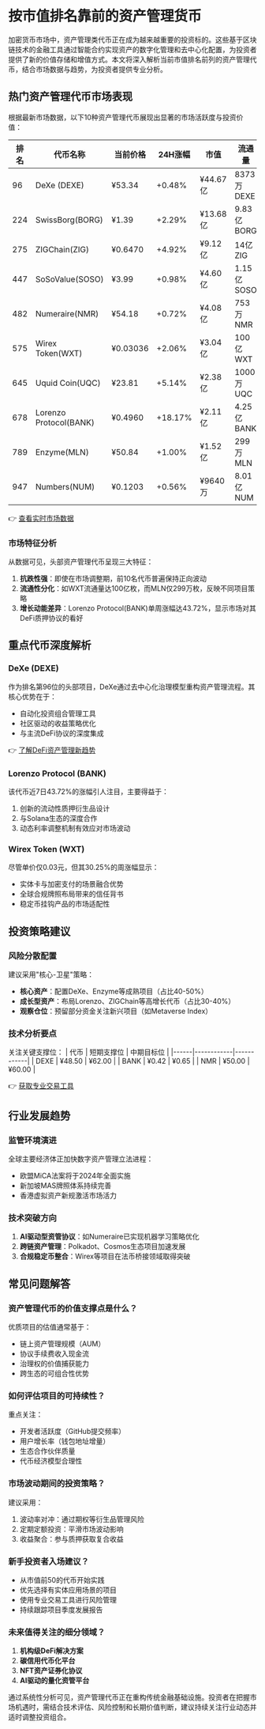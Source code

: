 # 按市值排名靠前的资产管理货币

加密货币市场中，资产管理类代币正在成为越来越重要的投资标的。这些基于区块链技术的金融工具通过智能合约实现资产的数字化管理和去中心化配置，为投资者提供了新的价值存储和增值方式。本文将深入解析当前市值排名前列的资产管理代币，结合市场数据与趋势，为投资者提供专业分析。

## 热门资产管理代币市场表现

根据最新市场数据，以下10种资产管理代币展现出显著的市场活跃度与投资价值：

| 排名 | 代币名称       | 当前价格   | 24H涨幅  | 市值       | 流通量       | 近7天涨幅 |
|------|----------------|------------|----------|------------|--------------|-----------|
| 96   | DeXe (DEXE)    | ¥53.34     | +0.48%   | ¥44.67亿   | 8373万 DEXE  | +15.65%   |
| 224  | SwissBorg(BORG)| ¥1.39      | +2.29%   | ¥13.68亿   | 9.83亿 BORG  | +0.45%    |
| 275  | ZIGChain(ZIG)  | ¥0.6470    | +4.92%   | ¥9.12亿    | 14亿 ZIG     | +3.10%    |
| 447  | SoSoValue(SOSO)| ¥3.99      | +0.98%   | ¥4.60亿    | 1.15亿 SOSO  | +8.30%    |
| 482  | Numeraire(NMR) | ¥54.18     | +0.72%   | ¥4.08亿    | 753万 NMR    | +5.89%    |
| 575  | Wirex Token(WXT)| ¥0.03036   | +2.06%   | ¥3.04亿    | 100亿 WXT    | +30.25%   |
| 645  | Uquid Coin(UQC)| ¥23.81     | +5.14%   | ¥2.38亿    | 1000万 UQC   | +17.41%   |
| 678  | Lorenzo Protocol(BANK) | ¥0.4960 | +18.17% | ¥2.11亿    | 4.25亿 BANK  | +43.72%   |
| 789  | Enzyme(MLN)    | ¥50.84     | +1.00%   | ¥1.52亿    | 299万 MLN    | +1.99%    |
| 947  | Numbers(NUM)   | ¥0.1203    | +0.56%   | ¥9640万    | 8.01亿 NUM   | +3.56%    |

👉 [查看实时市场数据](https://bit.ly/okx_welcome)

### 市场特征分析
从数据可见，头部资产管理代币呈现三大特征：
1. **抗跌性强**：即使在市场调整期，前10名代币普遍保持正向波动
2. **流通性分化**：如WXT流通量达100亿枚，而MLN仅299万枚，反映不同项目策略
3. **增长动能差异**：Lorenzo Protocol(BANK)单周涨幅达43.72%，显示市场对其DeFi质押协议的看好

## 重点代币深度解析

### DeXe (DEXE)
作为排名第96位的头部项目，DeXe通过去中心化治理模型重构资产管理流程。其核心优势在于：
- 自动化投资组合管理工具
- 社区驱动的收益策略优化
- 与主流DeFi协议的深度集成

👉 [了解DeFi资产管理新趋势](https://bit.ly/okx_welcome)

### Lorenzo Protocol (BANK)
该代币近7日43.72%的涨幅引人注目，主要得益于：
1. 创新的流动性质押衍生品设计
2. 与Solana生态的深度合作
3. 动态利率调整机制有效应对市场波动

### Wirex Token (WXT)
尽管单价仅0.03元，但其30.25%的周涨幅显示：
- 实体卡与加密支付的场景融合优势
- 全球合规牌照布局带来的信任背书
- 稳定币挂钩产品的市场适配性

## 投资策略建议

### 风险分散配置
建议采用"核心-卫星"策略：
- **核心资产**：配置DeXe、Enzyme等成熟项目（占比40-50%）
- **成长型资产**：布局Lorenzo、ZIGChain等高增长代币（占比30-40%）
- **观察仓位**：预留部分资金关注新兴项目（如Metaverse Index）

### 技术分析要点
关注关键支撑位：
| 代币 | 短期支撑位 | 中期目标位 |
|------|------------|------------|
| DEXE | ¥48.50     | ¥62.00     |
| BANK | ¥0.42      | ¥0.65      |
| NMR  | ¥50.00     | ¥60.00     |

👉 [获取专业交易工具](https://bit.ly/okx_welcome)

## 行业发展趋势

### 监管环境演进
全球主要经济体正加快数字资产管理立法进程：
- 欧盟MiCA法案将于2024年全面实施
- 新加坡MAS牌照体系持续完善
- 香港虚拟资产新规激活市场活力

### 技术突破方向
1. **AI驱动型资管协议**：如Numeraire已实现机器学习策略优化
2. **跨链资产管理**：Polkadot、Cosmos生态项目加速发展
3. **合规稳定币整合**：Wirex等项目在法币桥接领域取得突破

## 常见问题解答

### 资产管理代币的价值支撑点是什么？
优质项目的估值通常基于：
- 链上资产管理规模（AUM）
- 协议手续费收入现金流
- 治理权的价值捕获能力
- 跨生态的可组合性优势

### 如何评估项目的可持续性？
重点关注：
- 开发者活跃度（GitHub提交频率）
- 用户增长率（钱包地址增量）
- 生态合作伙伴质量
- 代币经济模型合理性

### 市场波动期间的投资策略？
建议采用：
1. 波动率对冲：通过期权等衍生品管理风险
2. 定期定额投资：平滑市场波动影响
3. 收益聚合：参与质押获取复合收益

### 新手投资者入场建议？
- 从市值前50的代币开始实践
- 优先选择有实体应用场景的项目
- 使用专业交易工具进行风险管理
- 持续跟踪项目季度发展报告

### 未来值得关注的细分领域？
1. **机构级DeFi解决方案**
2. **碳信用代币化平台**
3. **NFT资产证券化协议**
4. **AI驱动的量化资管平台**

通过系统性分析可见，资产管理代币正在重构传统金融基础设施。投资者在把握市场机遇时，需结合技术评估、风险控制和长期价值判断，建议持续关注行业动态并适时调整投资组合。
